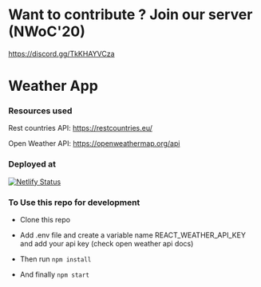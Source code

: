 # Want to contribute ? Join our server (NWoC'20)

https://discord.gg/TkKHAYVCza


# Weather App

### Resources used

Rest countries API:  https://restcountries.eu/ 

Open Weather API: https://openweathermap.org/api


### Deployed at

[![Netlify Status](https://api.netlify.com/api/v1/badges/648bb001-da04-4000-a523-2fbd2aacc7c9/deploy-status)](https://react-weather-app-shelcia.netlify.app)



### To Use this repo for development 


- Clone this repo

- Add .env file and create a variable name REACT_WEATHER_API_KEY and add your api key (check open weather api docs)

- Then run <code>npm install</code>

- And finally <code>npm start</code>



